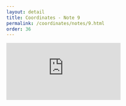 ```yaml
---
layout: detail
title: Coordinates - Note 9
permalink: /coordinates/notes/9.html
order: 36
---
```


<iframe
    src="https://www.youtube.com/embed/GNYTwhsd7ew?autoplay=1&mute=1&controls=1&modestbranding=1&rel=0&playsinline=1" 
    frameborder="0" 
    allow="autoplay; encrypted-media" 
    allowfullscreen>
</iframe>